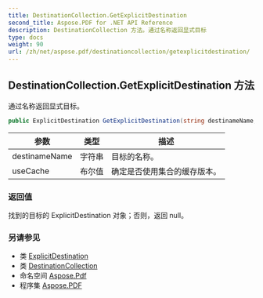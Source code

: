 ```yaml
---
title: DestinationCollection.GetExplicitDestination
second_title: Aspose.PDF for .NET API Reference
description: DestinationCollection 方法。通过名称返回显式目标
type: docs
weight: 90
url: /zh/net/aspose.pdf/destinationcollection/getexplicitdestination/
---
```

## DestinationCollection.GetExplicitDestination 方法

通过名称返回显式目标。

```csharp
public ExplicitDestination GetExplicitDestination(string destinameName, bool useCache)
```

| 参数 | 类型 | 描述 |
| --- | --- | --- |
| destinameName | 字符串 | 目标的名称。 |
| useCache | 布尔值 | 确定是否使用集合的缓存版本。 |

### 返回值

找到的目标的 ExplicitDestination 对象；否则，返回 null。

### 另请参见

* 类 [ExplicitDestination](../../../aspose.pdf.annotations/explicitdestination/)
* 类 [DestinationCollection](../)
* 命名空间 [Aspose.Pdf](../../../aspose.pdf/)
* 程序集 [Aspose.PDF](../../../)